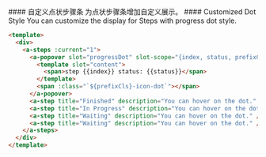 <cn>
#### 自定义点状步骤条
为点状步骤条增加自定义展示。
</cn>

<us>
#### Customized Dot Style
You can customize the display for Steps with progress dot style.
</us>

```html
<template>
  <div>
    <a-steps :current="1">
      <a-popover slot="progressDot" slot-scope="{index, status, prefixCls}">
        <template slot="content">
          <span>step {{index}} status: {{status}}</span>
        </template>
        <span :class="`${prefixCls}-icon-dot`"></span>
      </a-popover>
      <a-step title="Finished" description="You can hover on the dot." />
      <a-step title="In Progress" description="You can hover on the dot." />
      <a-step title="Waiting" description="You can hover on the dot." />
      <a-step title="Waiting" description="You can hover on the dot." />
    </a-steps>
  </div>
</template>
```
